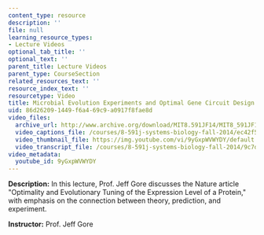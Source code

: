 ```yaml
---
content_type: resource
description: ''
file: null
learning_resource_types:
- Lecture Videos
optional_tab_title: ''
optional_text: ''
parent_title: Lecture Videos
parent_type: CourseSection
related_resources_text: ''
resource_index_text: ''
resourcetype: Video
title: Microbial Evolution Experiments and Optimal Gene Circuit Design
uid: 86d26209-1449-f6a4-69c9-a0917f8fae8d
video_files:
  archive_url: http://www.archive.org/download/MIT8.591JF14/MIT8_591JF14_lec14_300k.mp4
  video_captions_file: /courses/8-591j-systems-biology-fall-2014/ec42f5deac555a29bd4822e917ca701d_9yGxpWVWYDY.vtt
  video_thumbnail_file: https://img.youtube.com/vi/9yGxpWVWYDY/default.jpg
  video_transcript_file: /courses/8-591j-systems-biology-fall-2014/9c7db76bcc1106ddd7bd6ac361dea3f5_9yGxpWVWYDY.pdf
video_metadata:
  youtube_id: 9yGxpWVWYDY
---
```


**Description:** In this lecture, Prof. Jeff Gore discusses the Nature article "Optimality and Evolutionary Tuning of the Expression Level of a Protein," with emphasis on the connection between theory, prediction, and experiment.

**Instructor:** Prof. Jeff Gore